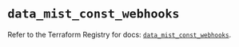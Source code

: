 # `data_mist_const_webhooks`

Refer to the Terraform Registry for docs: [`data_mist_const_webhooks`](https://registry.terraform.io/providers/juniper/mist/0.6.0/docs/data-sources/const_webhooks).
